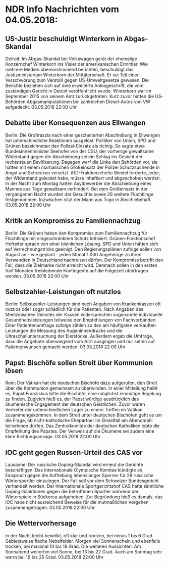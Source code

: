 # NDR Info Nachrichten vom 04.05.2018:


## US-Justiz beschuldigt Winterkorn in Abgas-Skandal
Detroit:	Im Abgas-Skandal bei Volkswagen gerät der ehemalige Konzernchef Winterkorn ins Visier der amerikanischen Ermittler. Wie mehrere Medien übereinstimmend berichten, beschuldigt das Justizministerium Winterkorn der Mittäterschaft. Er sei Teil einer Verschwörung zum Verstoß gegen US-Umweltgesetze gewesen. Die Berichte beziehen sich auf eine erweiterte Anklageschrift, die vom zuständigen Gericht in Detroit veröffentlicht wurde. Winterkorn war im September 2015 von seinem Amt zurückgetreten. Kurz zuvor hatten die US-Behörden Abgasmanipulationen bei zahlreichen Diesel-Autos von VW aufgedeckt. 03.05.2018 22:00 Uhr 

## Debatte über Konsequenzen aus Ellwangen
Berlin: 	Die Großrazzia nach einer gescheiterten Abschiebung in Ellwangen hat unterschiedliche Reaktionen ausgelöst. Politiker von Union, SPD und Grünen bezeichneten den Polizei-Einsatz als richtig. So sagte etwa Bundesinnenminister Seehofer von der CSU, der vorherige gewaltsame Widerstand gegen die Abschiebung sei ein Schlag ins Gesicht der rechtstreuen Bevölkerung. Dagegen warf die Linke den Behörden vor, sie hätten mit einem martialischen Großeinsatz der Polizei Schutzsuchende in Angst und Schrecken versetzt. AfD-Fraktionschefin Weidel forderte, jeder, der Widerstand geleistet habe, müsse inhaftiert und abgeschoben werden. In der Nacht zum Montag hatten Asylbewerber die Abschiebung eines Mannes aus Togo gewaltsam verhindert. Bei dem Großeinsatz in der vergangenen Nacht wurden der Gesuchte sowie 26 weitere Flüchtlinge festgenommen. Inzwischen sitzt der Mann aus Togo in Abschiebehaft. 03.05.2018 22:00 Uhr 

## Kritik an Kompromiss zu Familiennachzug
Berlin:	Die Grünen haben den Kompromiss zum Familiennachzug für Flüchtlinge mit eingeschränktem Schutz kritisiert. Grünen-Fraktionschef Hofreiter sprach von einer kleinlichen Lösung. SPD und Union hätten sich auf Verrechnungstricks geeinigt. Den Regierungsplänen zufolge sollen von August an - wie geplant - jeden Monat 1.000 Angehörige zu ihren Verwandten in Deutschland nachreisen dürfen. Der Kompromiss betrifft den Fall, dass die Zielmarke nicht erreicht wird. Demnach sollen in den ersten fünf Monaten freibleibende Kontingente auf die Folgezeit übertragen werden. 03.05.2018 22:00 Uhr 

## Selbstzahler-Leistungen oft nutzlos
Berlin: Selbstzahler-Leistungen sind nach Angaben von Krankenkassen oft nutzlos oder sogar schädlich für die Patienten. Nach Angaben des Medizinischen Dienstes der Kassen widersprechen sogenannte individuelle Gesundheitsleistungen teilweise den Empfehlungen von Fachverbänden. Einer Patientenumfrage zufolge zählen zu den am häufigsten verkauften Leistungen die Messung des Augeninnendrucks und die Ultraschalluntersuchung der Eierstöcke. Außerdem ergab die Umfrage, dass die Angebote überwiegend vom Arzt ausgingen und nur selten auf Patientenwunsch gemacht werden. 03.05.2018 22:00 Uhr 

## Papst: Bischöfe sollen Streit über Kommunion lösen
Rom: Der Vatikan hat die deutschen Bischöfe dazu aufgerufen, den Streit über die Kommunion gemeinsam zu überwinden. In einer Mitteilung heißt es, Papst Franziskus bitte die Bischöfe, eine möglichst einmütige Regelung zu finden. Zugleich hieß es, der Papst würdige ausdrücklich das ökumenische Engagement der deutschen Geistlichen. Zuvor waren Vertreter der unterschiedlichen Lager zu einem Treffen im Vatikan zusammengekommen. In dem Streit unter deutschen Bischöfen geht es um die Frage, ob nicht-katholische Ehepartner im Einzelfall am Abendmahl teilnehmen dürfen. Das Zentralkomitee der deutschen Katholiken lobte die Empfehlung des Papstes. Der Verweis auf die Ökumene sei zudem eine klare Richtungsansage. 03.05.2018 22:00 Uhr 

## IOC geht gegen Russen-Urteil des CAS vor
Lausanne: Der russische Doping-Skandal wird erneut die Gerichte beschäftigen. Das Internationale Olympische Komitee kündigte an, Einspruch gegen die Aufhebung lebenslanger Sperren für 28 russische Wintersportler einzulegen. Der Fall soll vor dem Schweizer Bundesgericht verhandelt werden. Der Internationale Sportgerichtshof CAS hatte sämtliche Doping-Sanktionen gegen die betroffenen Sportler während der Winterspiele in Südkorea aufgehoben. Zur Begründung hieß es damals, das IOC habe nicht ausreichend Beweise für die mutmaßlichen Vergehen zusammengetragen. 03.05.2018 22:00 Uhr 

## Die Wettervorhersage
In der Nacht leicht bewölkt, oft klar und trocken, bei minus 1 bis 6 Grad. Gebietsweise flache Nebelfelder. Morgen viel Sonnenschein und ebenfalls trocken, bei maximal 10 bis 19 Grad. Die weiteren Aussichten: Am Sonnabend weiterhin viel Sonne, bei 13 bis 22 Grad. Auch am Sonntag sehr warm bei 16 bis 25 Grad. 03.05.2018 22:00 Uhr 
